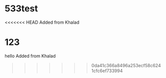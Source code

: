# 533test

<<<<<<< HEAD
Added from Khalad

123
=======

hello
Added from Khalad

>>>>>>> 0da41c366a8496a253ecf58c6241cfc6ef733994
